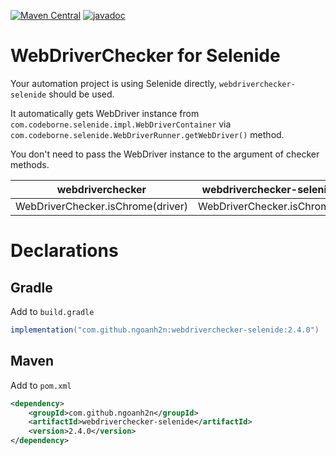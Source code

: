 [![Maven Central](https://maven-badges.herokuapp.com/maven-central/com.github.ngoanh2n/webdriverchecker-selenide/badge.svg)](https://maven-badges.herokuapp.com/maven-central/com.github.ngoanh2n/webdriverchecker-selenide)
[![javadoc](https://javadoc.io/badge2/com.github.ngoanh2n/webdriverchecker-selenide/javadoc.svg)](https://javadoc.io/doc/com.github.ngoanh2n/webdriverchecker-selenide)

# WebDriverChecker for Selenide
Your automation project is using Selenide directly, `webdriverchecker-selenide` should be used.

It automatically gets WebDriver instance from `com.codeborne.selenide.impl.WebDriverContainer` via `com.codeborne.selenide.WebDriverRunner.getWebDriver()` method.

You don't need to pass the WebDriver instance to the argument of checker methods.

| webdriverchecker   	              | webdriverchecker-selenide   |
|---	                              |---	                        |
| WebDriverChecker.isChrome(driver) | WebDriverChecker.isChrome() |

# Declarations
## Gradle
Add to `build.gradle`
```gradle
implementation("com.github.ngoanh2n:webdriverchecker-selenide:2.4.0")
```

## Maven
Add to `pom.xml`
```xml
<dependency>
    <groupId>com.github.ngoanh2n</groupId>
    <artifactId>webdriverchecker-selenide</artifactId>
    <version>2.4.0</version>
</dependency>
```
